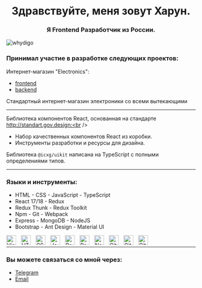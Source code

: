 <h1 align="center">Здравствуйте, меня зовут Харун.</h1>

<h3 align="center">Я Frontend Разработчик из России.</h3>

<p align="left"> <img src="https://komarev.com/ghpvc/?username=whydigo&label=Profile%20views&color=0e75b6&style=flat" alt="whydigo" /> </p>

<h3>Принимал участие в разработке следующих проектов:</h3>

Интернет-магазин "Electronics": <br /> 
  - [frontend](https://github.com/whydigo/electronics_frontend)
  - [backend](https://github.com/whydigo/electronics_backend)

  
 Стандартный интернет-магазин электроники со всеми вытекающими

<hr />

Библиотека компонентов React, основанная на стандарте http://standart.gov.design:<br />
  - Набор качественных компонентов React из коробки.
  - Инструменты разработки и ресурсы для дизайна.

  Библиотека `@icxg/uikit` написана на TypeScript с полными определениями типов.

<hr />

<h3 align="left">Языки и инструменты:</h3>

  - HTML - CSS - JavaScript - TypeScript
  - React 17/18 - Redux
  - Redux Thunk - Redux Toolkit
  - Npm - Git - Webpack
  - Express - MongoDB - NodeJS
  - Bootstrap - Ant Design - Material UI

<img align="left" alt="Visual Studio Code" width="26px" src="https://cdn.jsdelivr.net/gh/devicons/devicon/icons/vscode/vscode-original.svg" style="padding-right:10px;" />

<img align="left" alt="HTML5" width="26px" src="https://cdn.jsdelivr.net/gh/devicons/devicon/icons/html5/html5-original.svg" style="padding-right:10px;" />

<img align="left" alt="CSS3" width="26px" src="https://cdn.jsdelivr.net/gh/devicons/devicon/icons/css3/css3-original.svg" style="padding-right:10px;" />

<img align="left" alt="JavaScript" width="26px" src="https://cdn.jsdelivr.net/gh/devicons/devicon/icons/javascript/javascript-original.svg" style="padding-right:10px;" />

<img align="left" alt="React" width="26px" src="https://cdn.jsdelivr.net/gh/devicons/devicon/icons/react/react-original.svg" style="padding-right:10px;" />
<img align="left" alt="ReduxThunk" width="26px" src="https://cdn4.iconfinder.com/data/icons/logos-brands-5/24/redux-512.png" style="padding-right:10px;" />

<img align="left" alt="Node.js" width="26px" src="https://cdn.jsdelivr.net/gh/devicons/devicon/icons/nodejs/nodejs-original.svg" style="padding-right:10px;" />

<img align="left" alt="Git" width="26px" src="https://cdn.jsdelivr.net/gh/devicons/devicon/icons/git/git-original.svg" style="padding-right:10px;" />

<img align="left" alt="GitHub" width="26px" src="https://user-images.githubusercontent.com/3369400/139447912-e0f43f33-6d9f-45f8-be46-2df5bbc91289.png" style="padding-right:10px;" />

<img align="left" alt="GitHub" width="26px" src="https://pics.freeicons.io/uploads/icons/png/11490474241551942136-512.png" />
</br>


<hr />

<h3> Вы можете связаться со мной через: </h3>

- [Telegram](https://t.me/whydigo)
- [Email](Добавить) 
